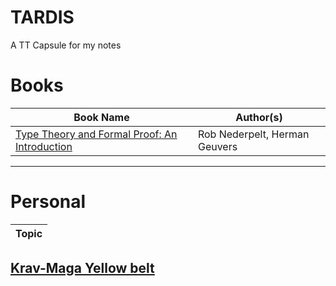 # TARDIS
A TT Capsule for my notes

# Books

Book Name | Author(s)
--------- | -------------
[Type Theory and Formal Proof: An Introduction](books/Type_Theory_And_Formal_Proof/README.md)| Rob Nederpelt, Herman Geuvers
----

# Personal

Topic |
------|
[Krav-Maga Yellow belt](./personal/kravmaga/yellowbelt.org)
----